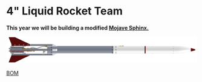 # 4" Liquid Rocket Team

**This year we will be building a modified [Mojave Sphinx.](https://www.halfcatrocketry.com/mojave-sphinx)**


![alt text](Assem1.PNG)

[BOM](https://docs.google.com/spreadsheets/d/14efr8l9_zVHHuwc9b49hxxgiD6_vnU3ExFUFa4B9Yjg/edit?usp=sharing)